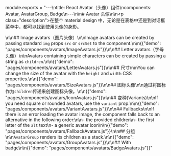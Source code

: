 module.exports = "---\ntitle: React Avatar（头像）组件\ncomponents: Avatar, AvatarGroup, Badge\n---\n\n# Avatar 头像\n\n<p class=\"description\">在整个 material design 中，无论是在表格中还是到对话框菜单中，都可以找到使用头像的身影。</p>\n\n## Image avatars（图片头像）\n\nImage avatars can be created by passing standard `img` props `src` or `srcSet` to the component.\n\n{{\"demo\": \"pages/components/avatars/ImageAvatars.js\"}}\n\n## Letter avatars（字母头像）\n\nAvatars containing simple characters can be created by passing a string as `children`.\n\n{{\"demo\": \"pages/components/avatars/LetterAvatars.js\"}}\n\n## 尺寸\n\nYou can change the size of the avatar with the `height` and `width` CSS properties.\n\n{{\"demo\": \"pages/components/avatars/SizeAvatars.js\"}}\n\n## 图标头像\n\n通过将图标作为` children `传递来创建图标头像。\n\n{{\"demo\": \"pages/components/avatars/IconAvatars.js\"}}\n\n## 变种(Variants)\n\nIf you need square or rounded avatars, use the `variant` prop.\n\n{{\"demo\": \"pages/components/avatars/VariantAvatars.js\"}}\n\n## Fallbacks\n\nIf there is an error loading the avatar image, the component falls back to an alternative in the following order:\n\n- the provided children\n- the first letter of the `alt` text\n- a generic avatar icon\n\n{{\"demo\": \"pages/components/avatars/FallbackAvatars.js\"}}\n\n## 分组\n\n`AvatarGroup` renders its children as a stack.\n\n{{\"demo\": \"pages/components/avatars/GroupAvatars.js\"}}\n\n## With badge\n\n{{\"demo\": \"pages/components/avatars/BadgeAvatars.js\"}}"